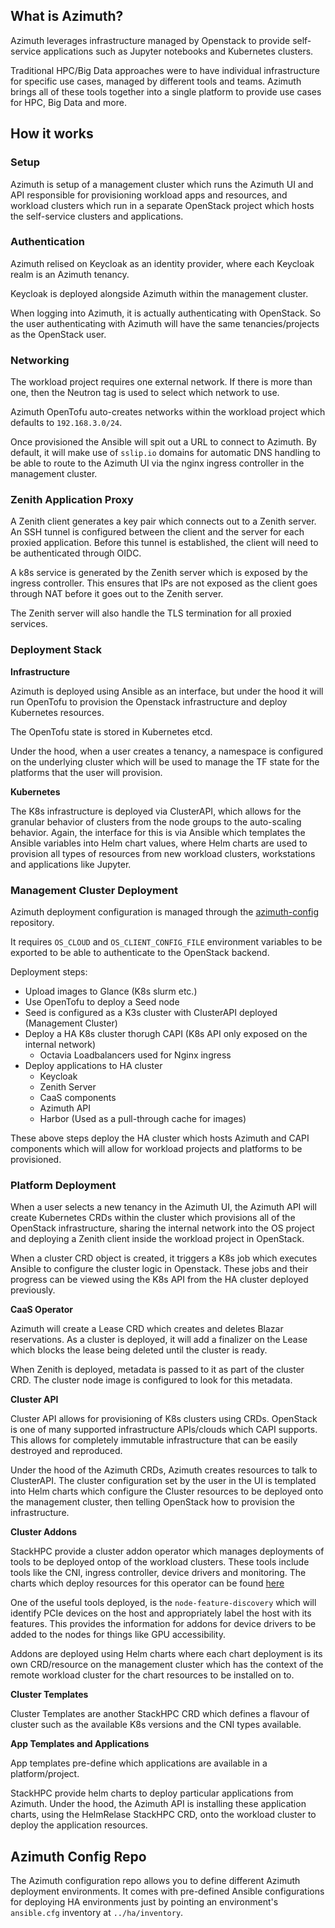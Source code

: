 ## What is Azimuth?

Azimuth leverages infrastructure managed by Openstack to provide self-service applications such as Jupyter notebooks and Kubernetes clusters.

Traditional HPC/Big Data approaches were to have individual infrastructure for specific use cases, managed by different tools and teams. Azimuth brings all of these tools together into a single platform to provide use cases for HPC, Big Data and more.

## How it works

### Setup

Azimuth is setup of a management cluster which runs the Azimuth UI and API responsible for provisioning workload apps and resources, and workload clusters which run in a separate OpenStack project which hosts the self-service clusters and applications.

### Authentication

Azimuth relised on Keycloak as an identity provider, where each Keycloak realm is an Azimuth tenancy.

Keycloak is deployed alongside Azimuth within the management cluster.

When logging into Azimuth, it is actually authenticating with OpenStack. So the user authenticating with Azimuth will have the same tenancies/projects as the OpenStack user.

### Networking

The workload project requires one external network. If there is more than one, then the Neutron tag is used to select which network to use.

Azimuth OpenTofu auto-creates networks within the workload project which defaults to `192.168.3.0/24`.

Once provisioned the Ansible will spit out a URL to connect to Azimuth. By default, it will make use of `sslip.io` domains for automatic DNS handling to be able to route to the Azimuth UI via the nginx ingress controller in the management cluster.

### Zenith Application Proxy

A Zenith client generates a key pair which connects out to a Zenith server. An SSH tunnel is configured between the client and the server for each proxied application. Before this tunnel is established, the client will need to be authenticated through OIDC.

A k8s service is generated by the Zenith server which is exposed by the ingress controller. This ensures that IPs are not exposed as the client goes through NAT before it goes out to the Zenith server.

The Zenith server will also handle the TLS termination for all proxied services.

### Deployment Stack

**Infrastructure**

Azimuth is deployed using Ansible as an interface, but under the hood it will run OpenTofu to provision the Openstack infrastructure and deploy Kubernetes resources.

The OpenTofu state is stored in Kubernetes etcd.

Under the hood, when a user creates a tenancy, a namespace is configured on the underlying cluster which will be used to manage the TF state for the platforms that the user will provision.

**Kubernetes**

The K8s infrastructure is deployed via ClusterAPI, which allows for the granular behavior of clusters from the node groups to the auto-scaling behavior. Again, the interface for this is via Ansible which templates the Ansible variables into Helm chart values, where Helm charts are used to provision all types of resources from new workload clusters, workstations and applications like Jupyter.

### Management Cluster Deployment

Azimuth deployment configuration is managed through the [azimuth-config](https://github.com/azimuth-cloud/azimuth-config) repository.

It requires `OS_CLOUD` and `OS_CLIENT_CONFIG_FILE` environment variables to be exported to be able to authenticate to the OpenStack backend.

Deployment steps:

- Upload images to Glance (K8s slurm etc.)
- Use OpenTofu to deploy a Seed node
- Seed is configured as a K3s cluster with ClusterAPI deployed (Management Cluster)
- Deploy a HA K8s cluster thorugh CAPI (K8s API only exposed on the internal network)
  - Octavia Loadbalancers used for Nginx ingress
- Deploy applications to HA cluster
  - Keycloak
  - Zenith Server
  - CaaS components
  - Azimuth API
  - Harbor (Used as a pull-through cache for images)

These above steps deploy the HA cluster which hosts Azimuth and CAPI components which will allow for workload projects and platforms to be provisioned.

### Platform Deployment

When a user selects a new tenancy in the Azimuth UI, the Azimuth API will create Kubernetes CRDs within the cluster which provisions all of the OpenStack infrastructure, sharing the internal network into the OS project and deploying a Zenith client inside the workload project in OpenStack.

When a cluster CRD object is created, it triggers a K8s job which executes Ansible to configure the cluster logic in Openstack. These jobs and their progress can be viewed using the K8s API from the HA cluster deployed previously.

**CaaS Operator**

Azimuth will create a Lease CRD which creates and deletes Blazar reservations. As a cluster is deployed, it will add a finalizer on the Lease which blocks the lease being deleted until the cluster is ready.

When Zenith is deployed, metadata is passed to it as part of the cluster CRD. The cluster node image is configured to look for this metadata.

**Cluster API**

Cluster API allows for provisioning of K8s clusters using CRDs. OpenStack is one of many supported infrastructure APIs/clouds which CAPI supports. This allows for completely immutable infrastructure that can be easily destroyed and reproduced.

Under the hood of the Azimuth CRDs, Azimuth creates resources to talk to ClusterAPI. The cluster configuration set by the user in the UI is templated into Helm charts which configure the Cluster resources to be deployed onto the management cluster, then telling OpenStack how to provision the infrastructure.

**Cluster Addons**

StackHPC provide a cluster addon operator which manages deployments of tools to be deployed ontop of the workload clusters. These tools include tools like the CNI, ingress controller, device drivers and monitoring. The charts which deploy resources for this operator can be found [here](https://github.com/azimuth-cloud/capi-helm-charts/tree/main/charts)

One of the useful tools deployed, is the `node-feature-discovery` which will identify PCIe devices on the host and appropriately label the host with its features. This provides the information for addons for device drivers to be added to the nodes for things like GPU accessibility.

Addons are deployed using Helm charts where each chart deployment is its own CRD/resource on the management cluster which has the context of the remote workload cluster for the chart resources to be installed on to.

**Cluster Templates**

Cluster Templates are another StackHPC CRD which defines a flavour of cluster such as the available K8s versions and the CNI types available.

**App Templates and Applications**

App templates pre-define which applications are available in a platform/project.

StackHPC provide helm charts to deploy particular applications from Azimuth. Under the hood, the Azimuth API is installing these application charts, using the HelmRelase StackHPC CRD, onto the workload cluster to deploy the application resources.

## Azimuth Config Repo

The Azimuth configuration repo allows you to define different Azimuth deployment environments. It comes with pre-defined Ansible configurations for deploying HA environments just by pointing an environment's `ansible.cfg` inventory at `../ha/inventory`.
